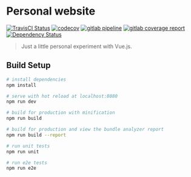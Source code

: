 # Personal website

[![TravisCI Status](https://travis-ci.org/binhonglee/binhonglee.github.io.svg?branch=master)](https://travis-ci.org/binhonglee/binhonglee.github.io)
[![codecov](https://codecov.io/gh/binhonglee/binhonglee.github.io/branch/master/graph/badge.svg)](https://codecov.io/gh/binhonglee/binhonglee.github.io)
[![gitlab pipeline](https://gitlab.com/binhonglee/binhonglee.gitlab.io/badges/master/pipeline.svg)](https://gitlab.com/binhonglee/binhonglee.gitlab.io/commits/master)
[![gitlab coverage report](https://gitlab.com/binhonglee/binhonglee.gitlab.io/badges/master/coverage.svg)](https://gitlab.com/binhonglee/binhonglee.gitlab.io/commits/master)
[![Dependency Status](https://dependencyci.com/github/binhonglee/binhonglee.github.io/badge)](https://tidelift.com/subscriber/github/binhonglee/repositories/binhonglee.github.io)

> Just a little personal experiment with Vue.js.

## Build Setup

``` bash
# install dependencies
npm install

# serve with hot reload at localhost:8080
npm run dev

# build for production with minification
npm run build

# build for production and view the bundle analyzer report
npm run build --report

# run unit tests
npm run unit

# run e2e tests
npm run e2e
```

